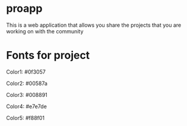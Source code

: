 # proapp
This is a web application that allows you share the projects that you are working on with the community



# Fonts for project

Color1:	#0f3057

Color2:	#00587a

Color3:	#008891

Color4:	#e7e7de

Color5: 	#f88f01



